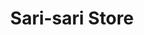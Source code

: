 ---
title: "Sari-sari Store"
url: /lubao-pampanga/sari-sari-store-san-matias-5/
shop: convenience
---